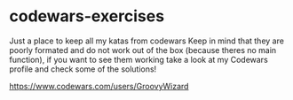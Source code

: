 # codewars-exercises
Just a place to keep all my katas from codewars
Keep in mind that they are poorly formated and do not work out of the box (because theres no main function), if you want to see them working take a look at my Codewars profile and check some of the solutions! 

https://www.codewars.com/users/GroovyWizard 
